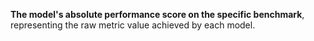 **The model's absolute performance score on the specific benchmark**, representing the raw metric value achieved by each model.
